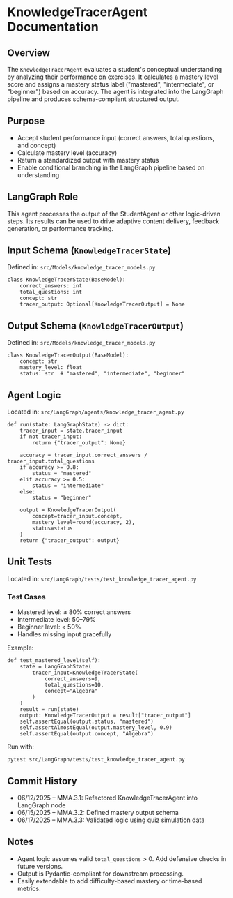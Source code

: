 # KnowledgeTracerAgent Documentation

## Overview

The `KnowledgeTracerAgent` evaluates a student's conceptual understanding by analyzing their performance on exercises. It calculates a mastery level score and assigns a mastery status label ("mastered", "intermediate", or "beginner") based on accuracy. The agent is integrated into the LangGraph pipeline and produces schema-compliant structured output.

## Purpose

- Accept student performance input (correct answers, total questions, and concept)
- Calculate mastery level (accuracy)
- Return a standardized output with mastery status
- Enable conditional branching in the LangGraph pipeline based on understanding

## LangGraph Role

This agent processes the output of the StudentAgent or other logic-driven steps. Its results can be used to drive adaptive content delivery, feedback generation, or performance tracking.

## Input Schema (`KnowledgeTracerState`)

Defined in: `src/Models/knowledge_tracer_models.py`

```
class KnowledgeTracerState(BaseModel):
    correct_answers: int
    total_questions: int
    concept: str
    tracer_output: Optional[KnowledgeTracerOutput] = None
```

## Output Schema (`KnowledgeTracerOutput`)

Defined in: `src/Models/knowledge_tracer_models.py`

```
class KnowledgeTracerOutput(BaseModel):
    concept: str
    mastery_level: float
    status: str  # "mastered", "intermediate", "beginner"
```

## Agent Logic

Located in: `src/LangGraph/agents/knowledge_tracer_agent.py`

```
def run(state: LangGraphState) -> dict:
    tracer_input = state.tracer_input
    if not tracer_input:
        return {"tracer_output": None}

    accuracy = tracer_input.correct_answers / tracer_input.total_questions
    if accuracy >= 0.8:
        status = "mastered"
    elif accuracy >= 0.5:
        status = "intermediate"
    else:
        status = "beginner"

    output = KnowledgeTracerOutput(
        concept=tracer_input.concept,
        mastery_level=round(accuracy, 2),
        status=status
    )
    return {"tracer_output": output}
```

## Unit Tests

Located in: `src/LangGraph/tests/test_knowledge_tracer_agent.py`

### Test Cases

- Mastered level: ≥ 80% correct answers
- Intermediate level: 50–79%
- Beginner level: < 50%
- Handles missing input gracefully

Example:

```
def test_mastered_level(self):
    state = LangGraphState(
        tracer_input=KnowledgeTracerState(
            correct_answers=9,
            total_questions=10,
            concept="Algebra"
        )
    )
    result = run(state)
    output: KnowledgeTracerOutput = result["tracer_output"]
    self.assertEqual(output.status, "mastered")
    self.assertAlmostEqual(output.mastery_level, 0.9)
    self.assertEqual(output.concept, "Algebra")
```

Run with:

```
pytest src/LangGraph/tests/test_knowledge_tracer_agent.py
```

## Commit History

- 06/12/2025 – MMA.3.1: Refactored KnowledgeTracerAgent into LangGraph node
- 06/15/2025 – MMA.3.2: Defined mastery output schema
- 06/17/2025 – MMA.3.3: Validated logic using quiz simulation data

## Notes

- Agent logic assumes valid `total_questions` > 0. Add defensive checks in future versions.
- Output is Pydantic-compliant for downstream processing.
- Easily extendable to add difficulty-based mastery or time-based metrics.

